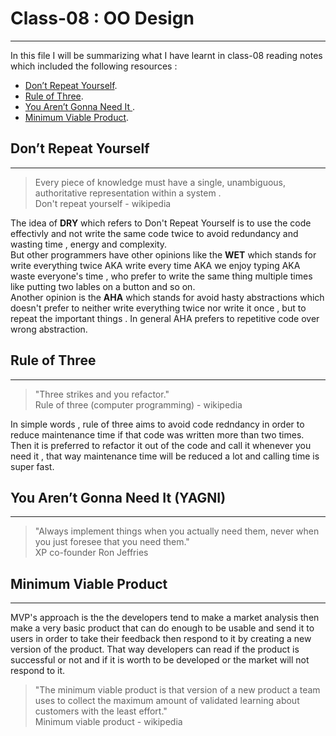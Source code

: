 # Class-08 : OO Design 
***

In this file I will be summarizing what I have learnt in class-08 reading notes which included the following resources : 
- [Don’t Repeat Yourself](https://en.wikipedia.org/wiki/Don%27t_repeat_yourself).
- [Rule of Three](https://en.wikipedia.org/wiki/Rule_of_three_(computer_programming)).
- [You Aren’t Gonna Need It ](https://en.wikipedia.org/wiki/You_aren%27t_gonna_need_it).
- [Minimum Viable Product](https://en.wikipedia.org/wiki/Minimum_viable_product).

## Don’t Repeat Yourself 
***
> Every piece of knowledge must have a single, unambiguous, authoritative representation within a system .  
Don't repeat yourself - wikipedia   


The idea of **DRY** which refers to Don't Repeat Yourself is to use the code effectivly and not write the same code twice to avoid redundancy and wasting time , energy and complexity.  
But other programmers have other opinions like the **WET** which stands for write everything twice AKA write every time AKA we enjoy typing AKA waste everyone's time , who prefer to write the same thing multiple times like putting two lables on a button and so on.  
Another opinion is the **AHA** which stands for avoid hasty abstractions which doesn't prefer to neither write everything twice nor write it once , but to repeat the important things . In general AHA prefers to repetitive  code over wrong abstraction. 

## Rule of Three 
***
> "Three strikes and you refactor."  
Rule of three (computer programming) - wikipedia    

In simple words , rule of three aims to avoid code redndancy in order to reduce maintenance time if that code was written more than two times. Then it is preferred to refactor it out of the code and call it whenever you need it , that way maintenance time will be reduced a lot and calling time is super fast.


## You Aren’t Gonna Need It (YAGNI)
*** 
>  "Always implement things when you actually need them, never when you just foresee that you need them."  
XP co-founder Ron Jeffries


## Minimum Viable Product
***
MVP's approach is the the developers tend to make a market analysis then make a very basic product that can do enough to be usable and send it to users in order to take their feedback then respond to it by creating a new version of the product. That way developers can read if the product is successful or not and if it is worth to be developed or the market will not respond to it. 
> "The minimum viable product is that version of a new product a team uses to collect the maximum amount of validated learning about customers with the least effort."  
Minimum viable product - wikipedia 


